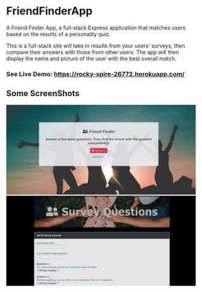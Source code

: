 # FriendFinderApp
A Friend Finder App, a full-stack Express application that matches users based on the results of a personality quiz.

This is a full-stack site will take in results from your users' surveys, then compare their answers with those from other users. The app will then display the name and picture of the user with the best overall match.

### See Live Demo: https://rocky-spire-26772.herokuapp.com/

## Some ScreenShots
<img src = "friendfinder.jpg"><br>
<img src = "friendfinder2.jpg">

